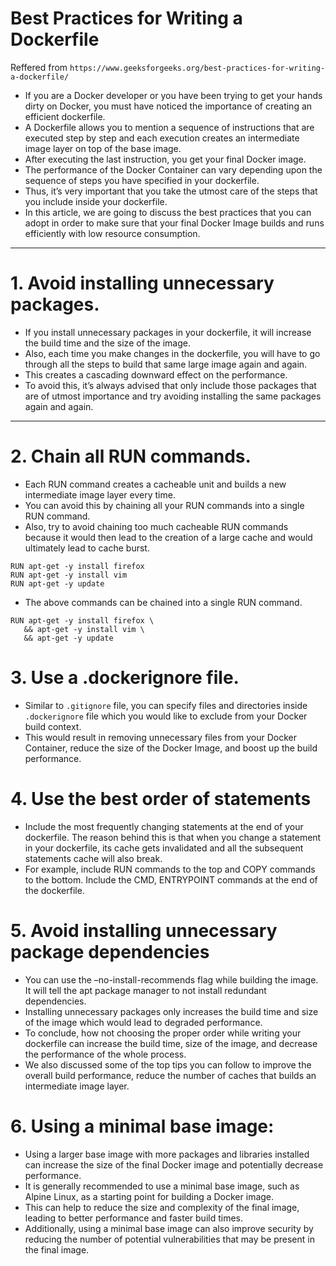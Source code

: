 # Best Practices for Writing a Dockerfile
Reffered from `https://www.geeksforgeeks.org/best-practices-for-writing-a-dockerfile/`
- If you are a Docker developer or you have been trying to get your hands dirty on Docker,
  you must have noticed the importance of creating an efficient dockerfile.
- A Dockerfile allows you to mention a sequence of instructions that
are executed step by step and each execution creates an intermediate image layer on top of the base image.
- After executing the last instruction, you get your final Docker image.
- The performance of the Docker Container can vary depending upon the sequence of steps you have specified in your dockerfile.
- Thus, it’s very important that you take the utmost care of the steps that you include inside your dockerfile.
- In this article, we are going to discuss the best practices that you can adopt in order to make
sure that your final Docker Image builds and runs efficiently with low resource consumption.

----------------------------------------------------------------------------------------------------------------------

# 1. Avoid installing unnecessary packages.
- If you install unnecessary packages in your dockerfile, it will increase the build time and the size of the image.
- Also, each time you make changes in the dockerfile, you will have to go through all the steps to build that same large image again and again.
-  This creates a cascading downward effect on the performance.
-  To avoid this, it’s always advised that only include those packages
   that are of utmost importance and try avoiding installing the same packages again and again.

----------------------------------------------------------------------------------------------------------------------

# 2. Chain all RUN commands.
- Each RUN command creates a cacheable unit and builds a new intermediate image layer every time.
- You can avoid this by chaining all your RUN commands into a single RUN command.
- Also, try to avoid chaining too much cacheable RUN commands because
it would then lead to the creation of a large cache and would ultimately lead to cache burst.

```Docker
RUN apt-get -y install firefox
RUN apt-get -y install vim
RUN apt-get -y update
```
- The above commands can be chained into a single RUN command.
```
RUN apt-get -y install firefox \
   && apt-get -y install vim \
   && apt-get -y update
```
# 3. Use a .dockerignore file.
- Similar to `.gitignore` file,
  you can specify files and directories inside `.dockerignore` file which you would like to exclude from your Docker build context.
- This would result in removing unnecessary files from your Docker Container,
reduce the size of the Docker Image, and boost up the build performance.

# 4. Use the best order of statements
- Include the most frequently changing statements at the end of your dockerfile. The reason behind this is that
when you change a statement in your dockerfile, its cache gets invalidated and all the subsequent statements cache will also break.
- For example, include RUN commands to the top and COPY commands to the bottom.
  Include the CMD, ENTRYPOINT commands at the end of the dockerfile.

# 5. Avoid installing unnecessary package dependencies 
- You can use the –no-install-recommends flag while building the image.
It will tell the apt package manager to not install redundant dependencies.
- Installing unnecessary packages only increases the build time and size of the image which would lead to degraded performance.
- To conclude, how not choosing the proper order while writing your dockerfile can increase the build time, size of the image,
and decrease the performance of the whole process.
- We also discussed some of the top tips you can follow to improve the overall build performance,
reduce the number of caches that builds an intermediate image layer.

# 6. Using a minimal base image:
- Using a larger base image with more packages and libraries 
installed can increase the size of the final Docker image and potentially decrease performance.
- It is generally recommended to use a minimal base image, such as Alpine Linux,
as a starting point for building a Docker image.
- This can help to reduce the size and complexity of the final image,
leading to better performance and faster build times.
- Additionally, using a minimal base image can also improve security by reducing the number of potential vulnerabilities
that may be present in the final image.

